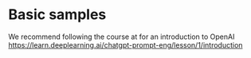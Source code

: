 
# Basic samples

We recommend following the course at for an introduction to OpenAI https://learn.deeplearning.ai/chatgpt-prompt-eng/lesson/1/introduction 

    